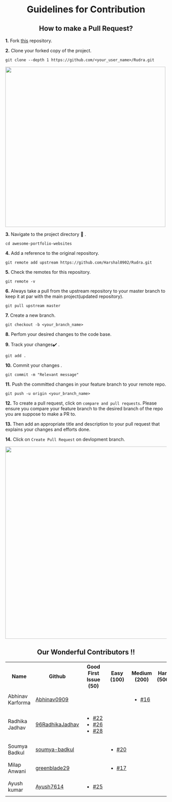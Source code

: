 <h1 align="center"><b>Guidelines for Contribution</b></h1> 
<h2 align="center"><b>How to make a Pull Request?</b></h2>


**1.**  Fork [this](https://github.com/Harshal0902/Rudra) repository.

**2.**  Clone your forked copy of the project.

```
git clone --depth 1 https://github.com/<your_user_name>/Rudra.git
```
<img src="https://user-images.githubusercontent.com/64153988/106641562-5aad8180-65ad-11eb-993b-9a4708645801.png" width="500">

**3.** Navigate to the project directory :file_folder: .

```
cd awesome-portfolio-websites
```

**4.** Add a reference to the original repository.

```
git remote add upstream https://github.com/Harshal0902/Rudra.git 
```

**5.** Check the remotes for this repository.

```
git remote -v
```

**6.** Always take a pull from the upstream repository to your master branch to keep it at par with the main project(updated repository).

```
git pull upstream master
```

**7.** Create a new branch.

```
git checkout -b <your_branch_name>
```

**8.** Perfom your desired changes to the code base.


**9.** Track your changes:heavy_check_mark: .

```
git add . 
```

**10.** Commit your changes .

```
git commit -m "Relevant message"
```

**11.** Push the committed changes in your feature branch to your remote repo.

```
git push -u origin <your_branch_name>
```

**12.** To create a pull request, click on `compare and pull requests`. Please ensure you compare your feature branch to the desired branch of the repo you are suppose to make a PR to.


**13.** Then add an appropriate title and description to your pull request that explains your changes and efforts done.


**14.** Click on `Create Pull Request` on devlopment branch.

<img src="https://user-images.githubusercontent.com/64153988/106642571-88df9100-65ae-11eb-86a0-de4b3284f14e.png" width=600>



<h2 align="center"><b>Our Wonderful Contributors !!</b></h2>

<table>
<tr><th>Name</th><th>Github</th><th>Good First Issue (50) </th><th>Easy (100)</th><th>Medium (200)</th><th>Hard (500)</th><th>Total</th><tr>
   
<tr>
   <td>Abhinav Karforma</td>
   <td><a href='https://github.com/Abhinav0909'>Abhinav0909</a></td>
   <td>

      
   </td>
   <td>  
     
   </td>
   <td>
      <ul>
         <li><a href='https://github.com/Harshal0902/Rudra/pull/16'>#16</a></li>
      </ul>
      
   </td>
   <td></td>
   <td>200</td>
</tr>

<tr>
   <td>Radhika Jadhav</td>
   <td> <a href='https://github.com/96RadhikaJadhav'>96RadhikaJadhav</a></td>
   <td>
      <ul>
         <li><a href='https://github.com/Harshal0902/Rudra/pull/22'>#22</a></li>
        <li><a href='https://github.com/Harshal0902/Rudra/pull/26'>#26</a></li>
        <li><a href='https://github.com/Harshal0902/Rudra/pull/28'>#28</a></li>
      </ul>
      
   </td>
   <td></td>
   <td></td>
   <td></td>
   <td>150</td>
</tr>

<tr>
   <td>Soumya Badkul</td>
   <td> <a href='https://github.com/soumya-badkul'>soumya-badkul</a></td>
   <td></td>
   <td>
      <ul>
        <li><a href='https://github.com/Harshal0902/Rudra/pull/20'>#20</a></li>
      </ul>
   </td>
   <td></td>
   <td></td>
   <td>100</td>
</tr>

<tr>
   <td>Milap Anwani</td>
   <td><a href='https://github.com/greenblade29'>greenblade29</a></td>
   <td></td>
   <td>
     <ul>
        <li><a href='https://github.com/Harshal0902/Rudra/pull/17'>#17</a></li>
      </ul>
  </td>
   <td></td>
   <td></td>
   <td>100</td>
</tr>

<tr>
   <td>Ayush kumar</td>
   <td> <a href='https://github.com/Ayush7614'>Ayush7614</a></td>
   <td>
      <ul>
         <li><a href='https://github.com/Harshal0902/Rudra/pull/25'>#25</a></li>
      </ul>
      
   </td>
   <td></td>
   <td></td>
   <td></td>
   <td>150</td>
</tr>

</table>
